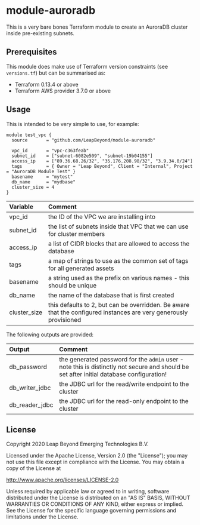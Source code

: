 # module-auroradb
This is a very bare bones Terraform module to create an AuroraDB cluster inside pre-existing subnets.

## Prerequisites
This module does make use of Terraform version constraints (see `versions.tf`) but can be summarised as:

 - Terraform 0.13.4 or above
 - Terraform AWS provider 3.7.0 or above

## Usage
This is intended to be very simple to use, for example:

```
module test_vpc {
  source       = "github.com/LeapBeyond/module-auroradb"

  vpc_id       = "vpc-c363feab"
  subnet_id    = ["subnet-6082e509", "subnet-19b04155"]
  access_ip    = ["89.36.68.26/32", "35.176.208.98/32", "3.9.34.0/24"]
  tags         = { Owner = "Leap Beyond", Client = "Internal", Project = "AuroraDB Module Test" }
  basename     = "mytest"
  db_name      = "mydbase"
  cluster_size = 4
}
```

| Variable | Comment |
| :------- | :------ |
| vpc_id | the ID of the VPC we are installing into |
| subnet_id | the list of subnets inside that VPC that we can use for cluster members |
| access_ip | a list of CIDR blocks that are allowed to access the database |
| tags | a map of strings to use as the common set of tags for all generated assets |
| basename | a string used as the prefix on various names - this should be unique |
| db_name | the name of the database that is first created |
| cluster_size | this defaults to 2, but can be overridden. Be aware that the configured instances are very generously provisioned |

The following outputs are provided:

| Output | Comment |
| :----- | :------ |
| db_password | the generated password for the `admin` user - note this is distinctly not secure and should be set after initial database configuration! |
| db_writer_jdbc | the JDBC url for the read/write endpoint to the cluster |
| db_reader_jdbc | the JDBC url for the read-only endpoint to the cluster |

## License
Copyright 2020 Leap Beyond Emerging Technologies B.V.

Licensed under the Apache License, Version 2.0 (the "License");
you may not use this file except in compliance with the License.
You may obtain a copy of the License at

  http://www.apache.org/licenses/LICENSE-2.0

Unless required by applicable law or agreed to in writing, software
distributed under the License is distributed on an "AS IS" BASIS,
WITHOUT WARRANTIES OR CONDITIONS OF ANY KIND, either express or implied.
See the License for the specific language governing permissions and
limitations under the License.
